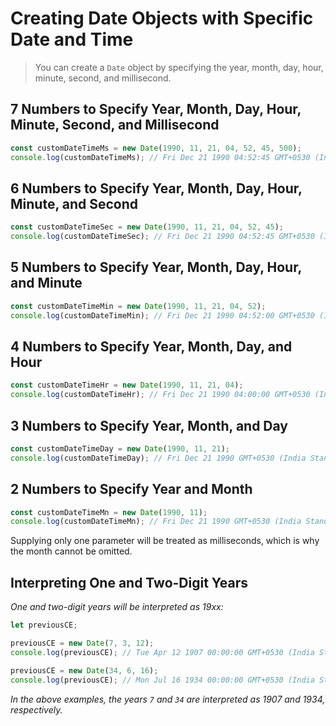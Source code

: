 # Creating Date Objects with Specific Date and Time
> You can create a `Date` object by specifying the year, month, day, hour, minute, second, and millisecond.

## 7 Numbers to Specify Year, Month, Day, Hour, Minute, Second, and Millisecond

```javascript
const customDateTimeMs = new Date(1990, 11, 21, 04, 52, 45, 500);
console.log(customDateTimeMs); // Fri Dec 21 1990 04:52:45 GMT+0530 (India Standard Time)
```

## 6 Numbers to Specify Year, Month, Day, Hour, Minute, and Second

```javascript
const customDateTimeSec = new Date(1990, 11, 21, 04, 52, 45);
console.log(customDateTimeSec); // Fri Dec 21 1990 04:52:45 GMT+0530 (India Standard Time)
```

## 5 Numbers to Specify Year, Month, Day, Hour, and Minute

```javascript
const customDateTimeMin = new Date(1990, 11, 21, 04, 52);
console.log(customDateTimeMin); // Fri Dec 21 1990 04:52:00 GMT+0530 (India Standard Time)
```

## 4 Numbers to Specify Year, Month, Day, and Hour

```javascript
const customDateTimeHr = new Date(1990, 11, 21, 04);
console.log(customDateTimeHr); // Fri Dec 21 1990 04:00:00 GMT+0530 (India Standard Time)
```

## 3 Numbers to Specify Year, Month, and Day

```javascript
const customDateTimeDay = new Date(1990, 11, 21);
console.log(customDateTimeDay); // Fri Dec 21 1990 GMT+0530 (India Standard Time)
```

## 2 Numbers to Specify Year and Month

```javascript
const customDateTimeMn = new Date(1990, 11);
console.log(customDateTimeMn); // Fri Dec 21 1990 GMT+0530 (India Standard Time)
```

Supplying only one parameter will be treated as milliseconds, which is why the month cannot be omitted.

## Interpreting One and Two-Digit Years

*One and two-digit years will be interpreted as 19xx:*

```javascript
let previousCE;

previousCE = new Date(7, 3, 12);
console.log(previousCE); // Tue Apr 12 1907 00:00:00 GMT+0530 (India Standard Time)

previousCE = new Date(34, 6, 16);
console.log(previousCE); // Mon Jul 16 1934 00:00:00 GMT+0530 (India Standard Time)
```

*In the above examples, the years `7` and `34` are interpreted as 1907 and 1934, respectively.*